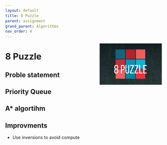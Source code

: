 ```yaml
---
layout: default
title: 8 Puzzle
parent: assignment
grand_parent: Algorithms
nav_order: 4
---
```


<img align="right" src="/assets/image/8puzzle.png" alt = "hi" width="200">

# 8 Puzzle

## Proble statement

## Priority Queue

## A* algortihm

## Improvments

* Use inversions to avoid compute
